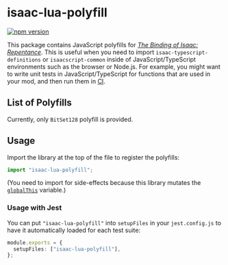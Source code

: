 # isaac-lua-polyfill

[![npm version](https://img.shields.io/npm/v/isaac-lua-polyfill.svg)](https://www.npmjs.com/package/isaac-lua-polyfill)

This package contains JavaScript polyfills for [_The Binding of Isaac: Repentance_](https://store.steampowered.com/app/1426300/The_Binding_of_Isaac_Repentance/). This is useful when you need to import `isaac-typescript-definitions` or `isaacscript-common` inside of JavaScript/TypeScript environments such as the browser or Node.js. For example, you might want to write unit tests in JavaScript/TypeScript for functions that are used in your mod, and then run them in [CI](https://en.wikipedia.org/wiki/Continuous_integration).

## List of Polyfills

Currently, only `BitSet128` polyfill is provided.

## Usage

Import the library at the top of the file to register the polyfills:

```ts
import "isaac-lua-polyfill";
```

(You need to import for side-effects because this library mutates the [`globalThis`](https://developer.mozilla.org/en-US/docs/Web/JavaScript/Reference/Global_Objects/globalThis) variable.)

### Usage with Jest

You can put `"isaac-lua-polyfill"` into `setupFiles` in your `jest.config.js` to have it automatically loaded for each test suite:

```ts
module.exports = {
  setupFiles: ["isaac-lua-polyfill"],
};
```
